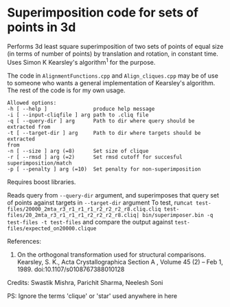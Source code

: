 # Superimposition code for sets of points in 3d

Performs 3d least square superimposition of two sets of points of equal size (in terms of number of points) by translation and rotation, in constant time. Uses Simon K Kearsley's algorithm<sup>1</sup> for the purpose.

The code in `AlignmentFunctions.cpp` and `Align_cliques.cpp` may be of use to someone who wants a general implementation of Kearsley's algorithm. The rest of the code is for my own usage.

    Allowed options:
    -h [ --help ]               produce help message
    -i [ --input-cliqfile ] arg path to .cliq file
    -q [ --query-dir ] arg      Path to dir where query should be extracted from
    -t [ --target-dir ] arg     Path to dir where targets should be extracted 
    from
    -n [ --size ] arg (=8)      Set size of clique
    -r [ --rmsd ] arg (=2)      Set rmsd cutoff for succesful 
    superimposition/match
    -p [ --penalty ] arg (=10)  Set penalty for non-superimposition

Requires boost libraries.

Reads query from `--query-dir` argument, and superimposes that query set of points against targets in `--target-dir` argument
To test, run`cat test-files/20000_2mta_r3_r1_r1_r1_r2_r2_r2_r8.cliq.cliq test-files/20_2mta_r3_r1_r1_r1_r2_r2_r2_r8.cliq| bin/superimposer.bin -q test-files -t test-files` and compare the output against `test-files/expected_on20000.clique`

References:
1. On the orthogonal transformation used for structural comparisons. Kearsley, S. K., Acta Crystallographica Section A , Volume 45 (2) – Feb 1, 1989. doi:10.1107/s0108767388010128

Credits: Swastik Mishra, Parichit Sharma, Neelesh Soni

PS: Ignore the terms 'clique' or 'star' used anywhere in here
